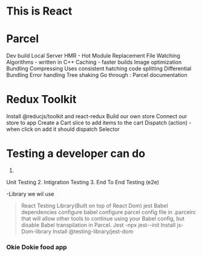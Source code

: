 # This is React

# Parcel
  Dev build
  Local Server
  HMR - Hot Module Replacement
  File Watching Algorithms - written in C++
  Caching - faster builds 
  Image optimization
  Bundling
  Compressing
  Uses consistent hatching
  code splitting 
  Differential Bundling
  Error handling
  Tree shaking 
  Go through : Parcel documentation 

# Redux Toolkit
  Install @reducjs/toolkit and react-redux
  Build our own store 
  Connect our store to app 
  Create a Cart slice to add items to the cart
  Dispatch (action) - when click on add it should dispatch 
  Selector
  
# Testing a developer can do
  1. 
   Unit Testing 
  2. 
   Intigration Testing 
  3. 
   End To End Testing (e2e)

  -Library we wil use 
   > React Testing Library(Built on top of React Dom)
   > jest
   > Babel dependencies
   > configure babel
   > configure parcel config file in .parcelrc that will allow other tools to continue using your Babel config, but disable Babel transpilation in Parcel.
   > Jest -npx jest--init
   > Install js-Dom-library
   > Install @testing-library/jest-dom
   ### Okie Dokie food app